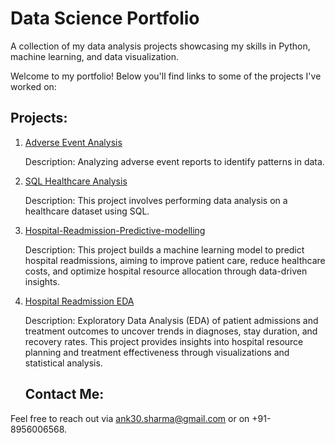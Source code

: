 # Data Science Portfolio

A collection of my data analysis projects showcasing my skills in Python, machine learning, and data visualization.

Welcome to my portfolio! Below you'll find links to some of the projects I've worked on:

## Projects:
1. [Adverse Event Analysis](https://github.com/ankheat/Adverse-event-analysis)  

   Description: Analyzing adverse event reports to identify patterns in data.
   
2. [SQL Healthcare Analysis](https://github.com/ankheat/Healthcare-Dataset-SQL-Analysis)

   Description: This project involves performing data analysis on a healthcare dataset using SQL.
   
4. [Hospital-Readmission-Predictive-modelling](https://github.com/ankheat/Healthcare-Predictive-modelling)
   
   Description: This project builds a machine learning model to predict hospital readmissions, aiming to improve patient care, reduce healthcare costs, and optimize hospital resource allocation through data-driven insights.

5. [Hospital Readmission EDA](https://github.com/ankheat/Hospital-readmission-EDA)

    Description: Exploratory Data Analysis (EDA) of patient admissions and treatment outcomes to uncover trends in diagnoses, stay duration, and recovery rates. This project provides insights into hospital resource planning and treatment effectiveness through visualizations and statistical analysis.

   ## Contact Me:
Feel free to reach out via ank30.sharma@gmail.com or on +91-8956006568.
